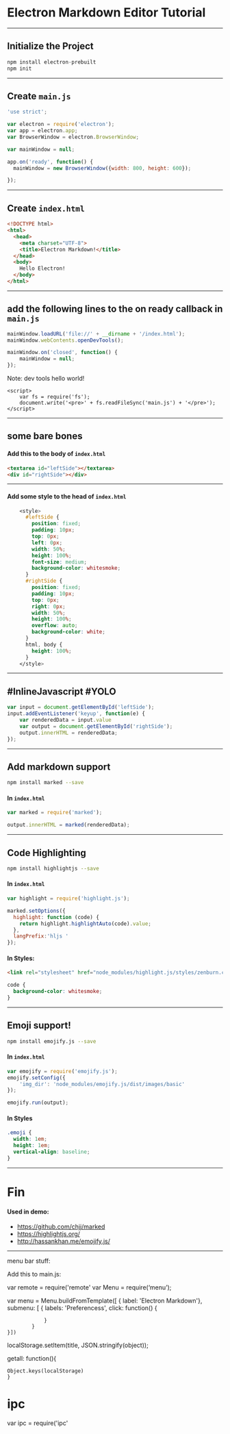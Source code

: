 # Electron Markdown Editor Tutorial

---

## Initialize the Project

```js
npm install electron-prebuilt
npm init
```


----

## Create `main.js`

```js
'use strict';

var electron = require('electron');
var app = electron.app;
var BrowserWindow = electron.BrowserWindow;

var mainWindow = null;

app.on('ready', function() {
  mainWindow = new BrowserWindow({width: 800, height: 600});

});
```

----

## Create `index.html`

```html
<!DOCTYPE html>
<html>
  <head>
    <meta charset="UTF-8">
    <title>Electron Markdown!</title>
  </head>
  <body>
  	Hello Electron!
  </body>
</html>
```

----

## add the following lines to the on ready callback in `main.js`

```js
mainWindow.loadURL('file://' + __dirname + '/index.html');
mainWindow.webContents.openDevTools();

mainWindow.on('closed', function() {
	mainWindow = null;
});
```

Note:
dev tools
hello world!

```
<script>
	var fs = require('fs');
	document.write('<pre>' + fs.readFileSync('main.js') + '</pre>');
</script>
```

---

## some bare bones

#### Add this to the body of `index.html`
```html
<textarea id="leftSide"></textarea>
<div id="rightSide"></div>
```

----

#### Add some style to the head of `index.html`
```css
    <style>
      #leftSide {
        position: fixed;
        padding: 10px;
        top: 0px;
        left: 0px;
        width: 50%;
        height: 100%;
        font-size: medium;
        background-color: whitesmoke;
      }
      #rightSide {
        position: fixed;
        padding: 10px;
        top: 0px;
        right: 0px;
        width: 50%;
        height: 100%;
        overflow: auto;
        background-color: white;
      }
      html, body {
        height: 100%;
      }
    </style>
```

---

##  #InlineJavascript #YOLO

```js
var input = document.getElementById('leftSide');
input.addEventListener('keyup', function(e) {
	var renderedData = input.value
	var output = document.getElementById('rightSide');
	output.innerHTML = renderedData;
});
```

---

## Add markdown support
```bash
npm install marked --save
```

#### In `index.html`
```js
var marked = require('marked');

output.innerHTML = marked(renderedData);
```

---

## Code Highlighting
```bash
npm install highlightjs --save
```

#### In `index.html`
```js
var highlight = require('highlight.js');

marked.setOptions({
  highlight: function (code) {
    return highlight.highlightAuto(code).value;
  },
  langPrefix:'hljs '
});
```

#### In Styles:
```html
<link rel="stylesheet" href="node_modules/highlight.js/styles/zenburn.css">
```

```css
code {
  background-color: whitesmoke;
}
```

---

## Emoji support!

```bash
npm install emojify.js --save
```

#### In `index.html`
```js
var emojify = require('emojify.js');
emojify.setConfig({
    'img_dir': 'node_modules/emojify.js/dist/images/basic'
});

emojify.run(output);
```

#### In Styles

```css
.emoji {
  width: 1em;
  height: 1em;
  vertical-align: baseline;
}
```

---

# Fin

#### Used in demo:
* https://github.com/chjj/marked
* https://highlightjs.org/
* http://hassankhan.me/emojify.js/

----



menu bar stuff:

Add this to main.js:

var remote = require('remote'
var Menu = require(‘menu’);

var menu = Menu.buildFromTemplate([
	{ label: 'Electron Markdown'},
		submenu: [
			{
				labels: 'Preferencess',
				click: function() {

				}
			}
	}])
	
localStorage.setItem(title, JSON.stringify(object));


getall: function(){
    
    Object.keys(localStorage)
    }

# ipc

var ipc = require('ipc'







